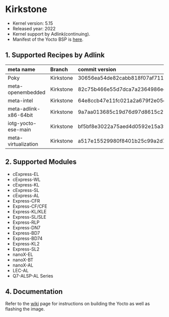 # Kirkstone

- Kernel version: 5.15
- Released year: 2022
- Kernel support by Adlink(continuing).
- Manifest of the Yocto BSP is [here](https://github.com/ADLINK/adlink-manifest/tree/intel-yocto-kirkstone).



## 1. Supported Recipes by Adlink


| **meta name**         | **Branch** | **commit version**                       |
| :-------------------- | :--------- | :--------------------------------------- |
| Poky                  | Kirkstone  | 30656ea54de82cabb818f07af711b96211421c95 |
| meta-openembedded     | Kirkstone  | 82c75b466e55d7dca7a2364986ecb704cf63d141 |
| meta-intel            | Kirkstone  | 64e8ccb47e11fc021a2a679f2e05d849b7518461 |
| meta-adlink-x86-64bit | Kirkstone  | 9a7aa013685c19d76d97d8615c218b7156539844 |
| iotg-yocto-ese-main   | Kirkstone  | bf5bf8e3022a75aed4d0592e15a3f832c5d35ae6 |
| meta-virtualization   | Kirkstone  | a517e15529980f8401b25c99a2d7720ac2d8baae |



## 2. Supported Modules

- cExpress-EL
- cExpress-WL
- cExpress-KL
- cExpress-SL
- cExpress-AL
- Express-CFR
- Express-CF/CFE
- Express-KL/KLE
- Express-SL/SLE
- Express-RLP
- Express-DN7
- Express-BD7
- Express-BD74
- Express-KL2
- Express-SL2
- nanoX-EL
- nanoX-BT
- nanoX-AL
- LEC-AL
- Q7-ALSP-AL Series



## 4. Documentation

Refer to the [wiki](https://github.com/ADLINK/meta-adlink-intel/wiki) page for instructions on building the Yocto as well as flashing the image.
